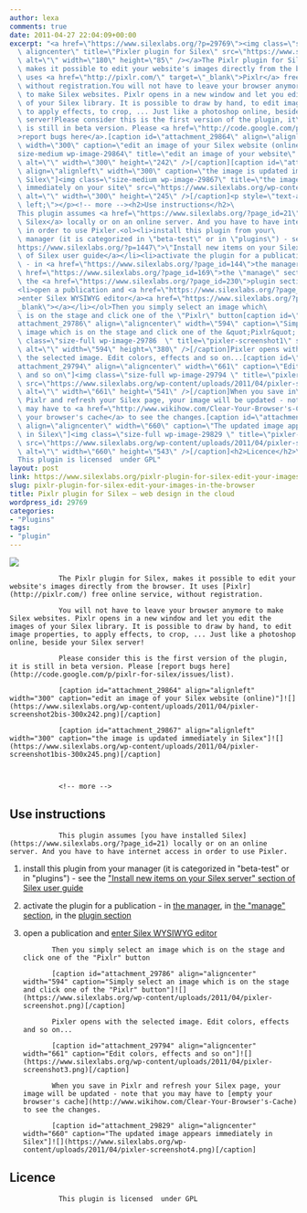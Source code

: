 ```yaml
---
author: lexa
comments: true
date: 2011-04-27 22:04:09+00:00
excerpt: "<a href=\"https://www.silexlabs.org/?p=29769\"><img class=\"size-full wp-image-29789\
  \ aligncenter\" title=\"Pixler plugin for Silex\" src=\"https://www.silexlabs.org/wp-content/uploads/2011/04/plugin2.png\"\
  \ alt=\"\" width=\"180\" height=\"85\" /></a>The Pixlr plugin for Silex,\
  \ makes it possible to edit your website's images directly from the browser. It\
  \ uses <a href=\"http://pixlr.com/\" target=\"_blank\">Pixlr</a> free online service,\
  \ without registration.You will not have to leave your browser anymore\
  \ to make Silex websites. Pixlr opens in a new window and let you edit the images\
  \ of your Silex library. It is possible to draw by hand, to edit image properties,\
  \ to apply effects, to crop, ... Just like a photoshop online, beside your Silex\
  \ server!Please consider this is the first version of the plugin, it\
  \ is still in beta version. Please <a href=\"http://code.google.com/p/pixlr-for-silex/issues/list\"\
  >report bugs here</a>.[caption id=\"attachment_29864\" align=\"alignleft\"\
  \ width=\"300\" caption=\"edit an image of your Silex website (online)\"]<img class=\"\
  size-medium wp-image-29864\" title=\"edit an image of your website\" src=\"https://www.silexlabs.org/wp-content/uploads/2011/04/pixler-screenshot2bis-300x242.png\"\
  \ alt=\"\" width=\"300\" height=\"242\" />[/caption][caption id=\"attachment_29867\"\
  \ align=\"alignleft\" width=\"300\" caption=\"the image is updated immediately in\
  \ Silex\"]<img class=\"size-medium wp-image-29867\" title=\"the image is updated\
  \ immediately on your site\" src=\"https://www.silexlabs.org/wp-content/uploads/2011/04/pixler-screenshot1bis-300x245.png\"\
  \ alt=\"\" width=\"300\" height=\"245\" />[/caption]<p style=\"text-align:\
  \ left;\"></p><!-- more --><h2>Use instructions</h2>\
  This plugin assumes <a href=\"https://www.silexlabs.org/?page_id=21\">you have installed\
  \ Silex</a> locally or on an online server. And you have to have internet access\
  \ in order to use Pixler.<ol><li>install this plugin from your\
  \ manager (it is categorized in \"beta-test\" or in \"plugins\") - see the <a href=\"\
  https://www.silexlabs.org/?p=1447\">\"Install new items on your Silex server\" section\
  \ of Silex user guide</a></li><li>activate the plugin for a publication\
  \ - in <a href=\"https://www.silexlabs.org/?page_id=144\">the manager</a>, in <a\
  \ href=\"https://www.silexlabs.org/?page_id=169\">the \"manage\" section</a>, in\
  \ the <a href=\"https://www.silexlabs.org/?page_id=230\">plugin section</a></li>\
  <li>open a publication and <a href=\"https://www.silexlabs.org/?page_id=293\"\
  >enter Silex WYSIWYG editor</a><a href=\"https://www.silexlabs.org/?p=1447\" target=\"\
  _blank\"></a></li></ol>Then you simply select an image which\
  \ is on the stage and click one of the \"Pixlr\" button[caption id=\"\
  attachment_29786\" align=\"aligncenter\" width=\"594\" caption=\"Simply select an\
  \ image which is on the stage and click one of the &quot;Pixlr&quot; button\"]<img\
  \ class=\"size-full wp-image-29786  \" title=\"pixler-screenshot1\" src=\"https://www.silexlabs.org/wp-content/uploads/2011/04/pixler-screenshot.png\"\
  \ alt=\"\" width=\"594\" height=\"380\" />[/caption]Pixler opens with\
  \ the selected image. Edit colors, effects and so on...[caption id=\"\
  attachment_29794\" align=\"aligncenter\" width=\"661\" caption=\"Edit colors, effects\
  \ and so on\"]<img class=\"size-full wp-image-29794 \" title=\"pixler-screenshot3\"\
  \ src=\"https://www.silexlabs.org/wp-content/uploads/2011/04/pixler-screenshot3.png\"\
  \ alt=\"\" width=\"661\" height=\"541\" />[/caption]When you save in\
  \ Pixlr and refresh your Silex page, your image will be updated - note that you\
  \ may have to <a href=\"http://www.wikihow.com/Clear-Your-Browser's-Cache\">empty\
  \ your browser's cache</a> to see the changes.[caption id=\"attachment_29829\"\
  \ align=\"aligncenter\" width=\"660\" caption=\"The updated image appears immediately\
  \ in Silex\"]<img class=\"size-full wp-image-29829 \" title=\"pixler-screenshot4\"\
  \ src=\"https://www.silexlabs.org/wp-content/uploads/2011/04/pixler-screenshot4.png\"\
  \ alt=\"\" width=\"660\" height=\"543\" />[/caption]<h2>Licence</h2>\
  This plugin is licensed  under GPL"
layout: post
link: https://www.silexlabs.org/pixlr-plugin-for-silex-edit-your-images-in-the-browser/
slug: pixlr-plugin-for-silex-edit-your-images-in-the-browser
title: Pixlr plugin for Silex – web design in the cloud
wordpress_id: 29769
categories:
- "Plugins"
tags:
- "plugin"
---
```


[![](https://www.silexlabs.org/wp-content/uploads/2011/04/plugin2.png)](https://www.silexlabs.org/?p=29769)

				The Pixlr plugin for Silex, makes it possible to edit your website's images directly from the browser. It uses [Pixlr](http://pixlr.com/) free online service, without registration.

				You will not have to leave your browser anymore to make Silex websites. Pixlr opens in a new window and let you edit the images of your Silex library. It is possible to draw by hand, to edit image properties, to apply effects, to crop, ... Just like a photoshop online, beside your Silex server!

				Please consider this is the first version of the plugin, it is still in beta version. Please [report bugs here](http://code.google.com/p/pixlr-for-silex/issues/list).

				[caption id="attachment_29864" align="alignleft" width="300" caption="edit an image of your Silex website (online)"]![](https://www.silexlabs.org/wp-content/uploads/2011/04/pixler-screenshot2bis-300x242.png)[/caption]

				[caption id="attachment_29867" align="alignleft" width="300" caption="the image is updated immediately in Silex"]![](https://www.silexlabs.org/wp-content/uploads/2011/04/pixler-screenshot1bis-300x245.png)[/caption]



				<!-- more -->


## Use instructions


				This plugin assumes [you have installed Silex](https://www.silexlabs.org/?page_id=21) locally or on an online server. And you have to have internet access in order to use Pixler.




  1. install this plugin from your manager (it is categorized in "beta-test" or in "plugins") - see the ["Install new items on your Silex server" section of Silex user guide](https://www.silexlabs.org/?p=1447)


  2. activate the plugin for a publication - in [the manager](https://www.silexlabs.org/?page_id=144), in [the "manage" section](https://www.silexlabs.org/?page_id=169), in the [plugin section](https://www.silexlabs.org/?page_id=230)


  3. open a publication and [enter Silex WYSIWYG editor](https://www.silexlabs.org/?page_id=293)[](https://www.silexlabs.org/?p=1447)


				Then you simply select an image which is on the stage and click one of the "Pixlr" button

				[caption id="attachment_29786" align="aligncenter" width="594" caption="Simply select an image which is on the stage and click one of the "Pixlr" button"]![](https://www.silexlabs.org/wp-content/uploads/2011/04/pixler-screenshot.png)[/caption]

				Pixler opens with the selected image. Edit colors, effects and so on...

				[caption id="attachment_29794" align="aligncenter" width="661" caption="Edit colors, effects and so on"]![](https://www.silexlabs.org/wp-content/uploads/2011/04/pixler-screenshot3.png)[/caption]

				When you save in Pixlr and refresh your Silex page, your image will be updated - note that you may have to [empty your browser's cache](http://www.wikihow.com/Clear-Your-Browser's-Cache) to see the changes.

				[caption id="attachment_29829" align="aligncenter" width="660" caption="The updated image appears immediately in Silex"]![](https://www.silexlabs.org/wp-content/uploads/2011/04/pixler-screenshot4.png)[/caption]


## Licence


				This plugin is licensed  under GPL
